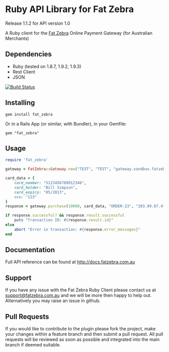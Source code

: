 Ruby API Library for Fat Zebra
==============================

Release 1.1.2 for API version 1.0

A Ruby client for the [Fat Zebra](https://www.fatzebra.com.au) Online Payment Gateway (for Australian Merchants)

Dependencies
------------

 * Ruby (tested on 1.8.7, 1.9.2, 1.9.3)
 * Rest Client
 * JSON

 [![Build Status](https://secure.travis-ci.org/fatzebra/Ruby-Library.png?branch=master)](http://travis-ci.org/fatzebra/Ruby-Library)

Installing
----------

    gem install fat_zebra

Or in a Rails App (or similar, with Bundler), in your Gemfile:

    gem "fat_zebra"

Usage
-----

```ruby
require 'fat_zebra'

gateway = FatZebra::Gateway.new("TEST", "TEST", "gateway.sandbox.fatzebra.com.au") # You can ommit the last parameter - by default it will use the Live Gateway

card_data = {
	card_number: "5123456789012346",
	card_holder: "Bill Simpson",
	card_expiry: "05/2013",
	ccv: "123"
}
response = gateway.purchase(10000, card_data, "ORDER-23", "203.99.87.4")

if response.successful? && response.result.successful
	puts "Transaction ID: #{response.result.id}"
else
	abort "Error in transaction: #{response.error_messages}"
end
```

Documentation
-------------

Full API reference can be found at http://docs.fatzebra.com.au

Support
-------
If you have any issue with the Fat Zebra Ruby Client please contact us at support@fatzebra.com.au and we will be more then happy to help out. Alternatively you may raise an issue in github.

Pull Requests
-------------
If you would like to contribute to the plugin please fork the project, make your changes within a feature branch and then submit a pull request. All pull requests will be reviewed as soon as possible and integrated into the main branch if deemed suitable.